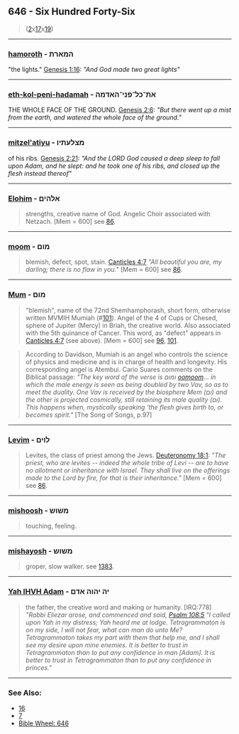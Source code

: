 ## 646 - Six Hundred Forty-Six
> ([2](2)x[17](17)x[19](19))

---

### [hamoroth](/keys/HMARTh) - המארת
"the lights." [Genesis 1:16](http://biblehub.com/genesis/1-16.htm): *"And God made two great lights"*

---

### [eth-kol-peni-hadamah](/keys/ATh-KL-PNI-HADMH) - את־כל־פני־האדמה
THE WHOLE FACE OF THE GROUND. [Genesis 2:6](https://biblehub.com/genesis/2-6.htm): *"But there went up a mist from the earth, and watered the whole face of the ground."*

---

### [mitzel'atiyu](/keys/MTzLOThIV) - מצלעתיו
of his ribs. [Genesis 2:21](https://biblehub.com/genesis/2-21.htm): *"And the LORD God caused a deep sleep to fall upon Adam, and he slept: and he took one of his ribs, and closed up the flesh instead thereof"*

---

### [Elohim](/keys/ALHIMf) - אלהים
> strengths, creative name of God. Angelic Choir associated with Netzach. [Mem = 600] see [86](86).

---

### [moom](/keys/MVMf) - מום
> blemish, defect, spot, stain. [Canticles 4:7](http://biblehub.com/songs/4-7.htm) *"All beautiful you are, my darling; there is no flaw in you."* [Mem = 600] see [86](86).

---

### [Mum](/keys/MVMf) - מום
> "blemish", name of the 72nd Shemhamphorash, short form, otherwise written MVMIH Mumiah (#[101](101)). Angel of the 4 of Cups or Chesed, sphere of Jupiter (Mercy) in Briah, the creative world. Also associated with the 5th quinance of Cancer. This word, as "defect" appears in [Canticles 4:7](http://biblehub.com/songs/4-7.htm) (see above). [Mem = 600] see [96](96), [101](101).

> According to Davidson, Mumiah is an angel who controls the science of physics and medicine and is in charge of health and longevity. His corresponding angel is Atembui. Cario Suares comments on the Biblical passage: *"The key word of the verse is ומום [oomoom](/keys/VMVM)... in which the male energy is seen as being doubled by two Vav, so as to meet the duality. One Vav is received by the biosphere Mem (ום) and the other is projected cosmically, still retaining its male quality (ום). This happens when, mystically speaking 'the flesh gives birth to, or becomes spirit."* [The Song of Songs, p.97]

---

### [Levim](/keys/LVIMf) - לוים
> Levites, the class of priest among the Jews. [Deuteronomy 18:1](http://biblehub.com/deuteronomy/18-1.htm): *"The priest, who are levites -- indeed the whole tribe of Levi -- are to have no allotment or inheritance with Israel. They shall live on the offerings made to the Lord by fire, for that is their inheritance."* [Mem = 600] see [86](86).

---

### [mishoosh](/keys/MShVSh) - משוש
> touching, feeling.

---

### [mishayosh](/keys/MShVSh) - משוש
> groper, slow walker. see [1383](1383).

---

### [Yah IHVH Adam](/keys/IH.IHVH.ADMf) - יה יהוה אדם
> the father, the creative word and making or humanity. [IRQ:778] *"Rabbi Eliezar arose, and commenced and said, [Psalm 108:5](http://biblehub.com/psalms/108-5.htm) "I called upon Yah in my distress; Yah heard me at lodge. Tetragrammaton is on my side, I will not fear, what can man do unto Me? Tetragrammaton takes my part with them that help me, and I shall see my desire upon mine enemies. It is better to trust in Tetragrammaton than to put any confidence in man [Adam]. It is better to trust in Tetragrammaton than to put any confidence in princes."*

---

### See Also:

- [16](16)
- [7](7)
- [Bible Wheel: 646](https://www.biblewheel.com//GR/GR_Database.php?SearchBy_Gematria=646)
